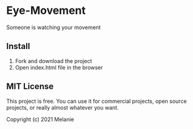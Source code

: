 # Eye-Movement

Someone is watching your movement

## Install
1. Fork and download the project
2. Open index.html file in the browser


## MIT License

This project is free. You can use it for commercial projects, open source projects, or really almost whatever you want.

Copyright (c) 2021 Melanie